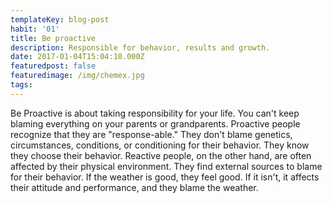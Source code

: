 ```yaml
---
templateKey: blog-post
habit: '01'
title: Be proactive
description: Responsible for behavior, results and growth.
date: 2017-01-04T15:04:10.000Z
featuredpost: false
featuredimage: /img/chemex.jpg
tags:
---
```

Be Proactive is about taking responsibility for your life. You can't keep blaming everything on your parents or grandparents. Proactive people recognize that they are "response-able." They don't blame genetics, circumstances, conditions, or conditioning for their behavior. They know they choose their behavior. Reactive people, on the other hand, are often affected by their physical environment. They find external sources to blame for their behavior. If the weather is good, they feel good. If it isn't, it affects their attitude and performance, and they blame the weather.



